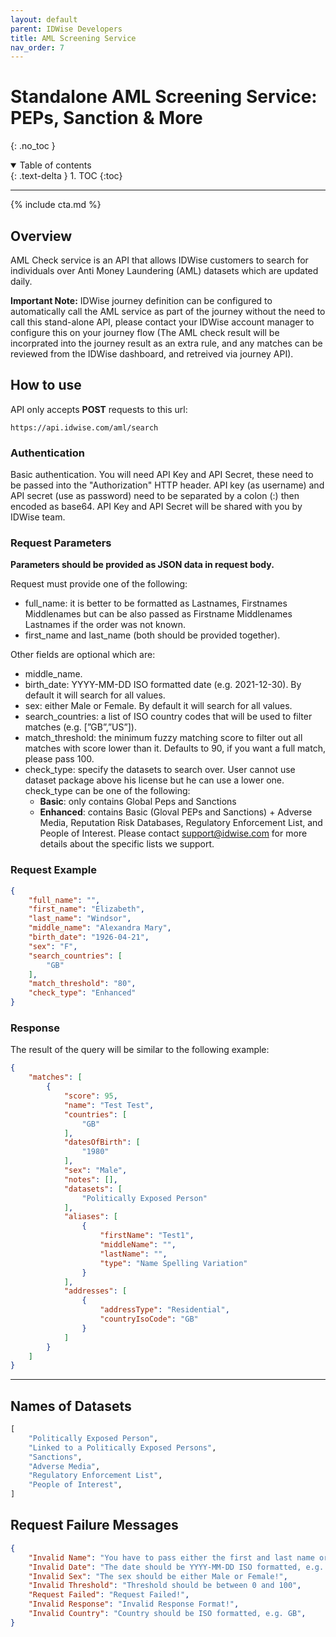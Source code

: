 ```yaml
---
layout: default
parent: IDWise Developers
title: AML Screening Service
nav_order: 7
---
```


# Standalone AML Screening Service: PEPs, Sanction & More
{: .no_toc }

<details open markdown="block">
  <summary>
    Table of contents
  </summary>
  {: .text-delta }
1. TOC
{:toc}
</details>

---

{% include cta.md %}

## Overview

AML Check service is an API that allows IDWise customers to search for individuals over Anti Money Laundering (AML) datasets which are updated daily.

**Important Note:** IDWise journey definition can be configured to automatically call the AML service as part of the journey without the need to call this stand-alone API, please contact your IDWise account manager to configure this on your journey flow (The AML check result will be incorprated into the journey result as an extra rule, and any matches can be reviewed from the IDWise dashboard, and retreived via journey API).

## How to use

API only accepts **POST** requests to this url:

```
https://api.idwise.com/aml/search
```


### Authentication

Basic authentication. You will need API Key and API Secret, these need to be passed into the "Authorization" HTTP header. API key (as username) and API secret (use as password) need to be separated by a colon (:) then encoded as base64. API Key and API Secret will be shared with you by IDWise team.


### Request Parameters

**Parameters should be provided as JSON data in request body.**

Request must provide one of the following:

- full_name: it is better to be formatted as Lastnames, Firstnames Middlenames but can be also passed as Firstname Middlenames Lastnames if the order was not known.
- first_name and last_name (both should be provided together).

Other fields are optional which are:

- middle_name.
- birth_date: YYYY-MM-DD ISO formatted date (e.g. 2021-12-30). By default it will search for all values.
- sex: either Male or Female. By default it will search for all values.
- search_countries: a list of ISO country codes that will be used to filter matches (e.g. [”GB”,”US”]).
- match_threshold: the minimum fuzzy matching score to filter out all matches with score lower than it. Defaults to 90, if you want a full match, please pass 100.
- check_type: specify the datasets to search over. User cannot use dataset package above his license but he can use a lower one. check_type can be one of the following:
    - **Basic**: only contains Global Peps and Sanctions
    - **Enhanced**: contains Basic (Gloval PEPs and Sanctions) + Adverse Media, Reputation Risk Databases, Regulatory Enforcement List, and People of Interest. Please contact support@idwise.com for more details about the specific lists we support.
    
### Request Example

```json
{
	"full_name": "",
	"first_name": "Elizabeth",
	"last_name": "Windsor",
	"middle_name": "Alexandra Mary",
	"birth_date": "1926-04-21",
	"sex": "F",
	"search_countries": [
		"GB"
	],
	"match_threshold": "80",
	"check_type": "Enhanced"
}
```

### Response

The result of the query will be similar to the following example:

```json
{
    "matches": [
        {
            "score": 95,
            "name": "Test Test",
            "countries": [
                "GB"
            ],
            "datesOfBirth": [
                "1980"
            ],
            "sex": "Male",
            "notes": [],
            "datasets": [
                "Politically Exposed Person"
            ],
            "aliases": [
                {
                    "firstName": "Test1",
                    "middleName": "",
                    "lastName": "",
                    "type": "Name Spelling Variation"
                }
            ],
            "addresses": [
                {
                    "addressType": "Residential",
                    "countryIsoCode": "GB"
                }
            ]
        }
    ]
}
```

---

## Names of Datasets
```python
[
    "Politically Exposed Person",
    "Linked to a Politically Exposed Persons",
    "Sanctions",
    "Adverse Media",
    "Regulatory Enforcement List",
    "People of Interest",
]
```

## Request Failure Messages

```json
{
    "Invalid Name": "You have to pass either the first and last name or the full name!",
    "Invalid Date": "The date should be YYYY-MM-DD ISO formatted, e.g. 2022-01-01",
    "Invalid Sex": "The sex should be either Male or Female!",
    "Invalid Threshold": "Threshold should be between 0 and 100",
    "Request Failed": "Request Failed!",
    "Invalid Response": "Invalid Response Format!",
    "Invalid Country": "Country should be ISO formatted, e.g. GB",
}
```
